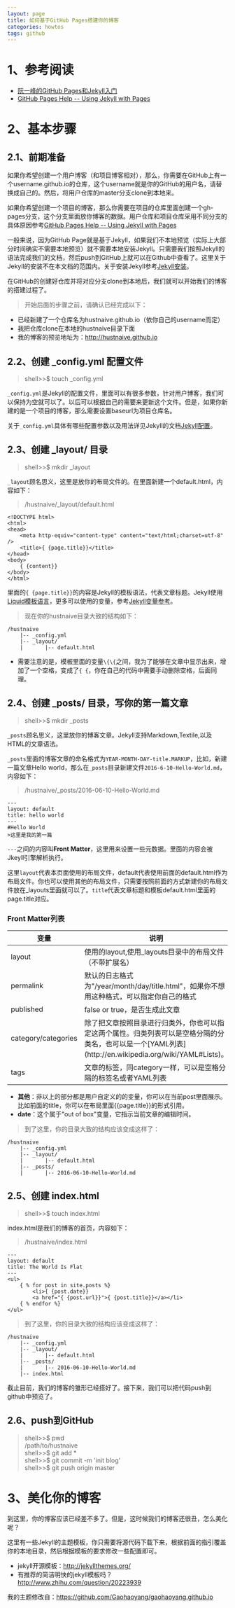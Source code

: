 ```yaml
---
layout: page
title: 如何基于GitHub Pages搭建你的博客
categories: howtos
tags: github
---
```


# 1、参考阅读

* [阮一峰的GitHub Pages和Jekyll入门](http://www.ruanyifeng.com/blog/2012/08/blogging_with_jekyll.html)
* [GitHub Pages Help -- Using Jekyll with Pages](https://help.github.com/articles/using-jekyll-with-pages/)

# 2、基本步骤

## 2.1、前期准备

如果你希望创建一个用户博客（和项目博客相对），那么，你需要在GitHub上有一个username.github.io的仓库，这个username就是你的GitHub的用户名，请替换成自己的。然后，将用户仓库的master分支clone到本地来。

如果你希望创建一个项目的博客，那么你需要在项目的仓库里面创建一个gh-pages分支，这个分支里面放你博客的数据。用户仓库和项目仓库采用不同分支的具体原因参考[GitHub Pages Help -- Using Jekyll with Pages](https://help.github.com/articles/using-jekyll-with-pages/)

一般来说，因为GitHub Page就是基于Jekyll，如果我们不本地预览（实际上大部分时间确实不需要本地预览）就不需要本地安装Jekyll。只需要我们按照Jekyll的语法完成我们的文档，然后push到GitHub上就可以在Github中查看了。这里关于Jekyll的安装不在本文档的范围内。关于安装Jekyll参考[Jekyll安装](http://jekyllrb.com/docs/quickstart/)。

在GitHub的创建好仓库并将对应分支clone到本地后，我们就可以开始我们的博客的搭建过程了。

>开始后面的步骤之前，请确认已经完成以下：
>
* 已经新建了一个仓库名为hustnaive.github.io（依你自己的username而定）
* 我把仓库clone在本地的hustnaive目录下面
* 我的博客的预览地址为：http://hustnaive.github.io

## 2.2、创建 _config.yml 配置文件

>shell>>$ touch _config.yml

`_config.yml`是Jekyll的配置文件，里面可以有很多参数，针对用户博客，我们可以保持为空就可以了。以后可以根据自己的需要来更新这个文件。但是，如果你新建的是一个项目的博客，那么需要设置baseurl为项目仓库名。

关于`_config.yml`具体有哪些配置参数以及用法详见Jekyll的文档[Jekyll配置](http://jekyllrb.com/docs/quickstart/)。

## 2.3、创建 _layout/ 目录

>shell>>$ mkdir _layout

`_layout`顾名思义，这里是放你的布局文件的。在里面新建一个default.html，内容如下：
	
>/hustnaive/_layout/default.html
>
	<!DOCTYPE html>
	<html>
	<head>
		<meta http-equiv="content-type" content="text/html;charset=utf-8" />
		<title>{ {page.title}}</title>
	</head>
	<body>
		{ {content}}
	</body>
	</html>

里面的`{ {page.title}}`的内容是Jekyll的模板语法，代表文章标题。Jekyll使用[Liquid模板语言](https://github.com/shopify/liquid/wiki/liquid-for-designers)，更多可以使用的变量，参考[Jekyll变量参考](http://jekyllrb.com/docs/variables/)。

>现在你的hustnaive目录大致的结构如下：
>
	/hustnaive
		|-- _config.yml
		|-- _layout/
		|		|-- default.html

* 需要注意的是，模板里面的变量`\{\{`之间，我为了能够在文章中显示出来，增加了一个空格，变成了`{ {`，你在自己的代码中需要手动删除空格，后面同理。

## 2.4、创建 _posts/ 目录，写你的第一篇文章

>shell>>$ mkdir _posts

`_posts`顾名思义，这里放你的博客文章。Jekyll支持Markdown,Textile,以及HTML的文章语法。

`_posts`里面的博客文章的命名格式为`YEAR-MONTH-DAY-title.MARKUP`，比如，新建一篇文章Hello world，那么在`_posts`目录新建文件`2016-6-10-Hello-World.md`，内容如下：

>/hustnaive/_posts/2016-06-10-Hello-World.md
>
	---
	layout: default
	title: hello world
	---
	#Hello World
	>这里是我的第一篇

`---`之间的内容叫**Front Matter**，这里用来设置一些元数据。里面的内容会被Jkeyll引擎解析执行。

这里`layout`代表本页面使用的布局文件，default代表使用前面的default.html作为布局文件。你也可以使用其他的布局文件，只需要按照前面的方式新建你的布局文件放在_layouts里面就可以了。`title`代表文章标题和模板default.html里面的page.title对应。

### Front Matter列表

<table>
	<thead>
		<th align="center">变量</th><th align="center">说明</th>
	</thead>
	<tbody>
		<tr>
			<td>layout</td><td>使用的layout,使用_layouts目录中的布局文件（不带扩展名）</td>
		</tr>
		<tr>
			<td>permalink</td><td>默认的日志格式为"/year/month/day/title.html"，如果你不想用这种格式，可以指定你自己的格式</td>
		</tr>
		<tr>
			<td>published</td><td>false or true，是否生成此文章</td>
		</tr>
		<tr>
			<td>category/categories</td><td>除了把文章按照目录进行归类外，你也可以指定这两个属性。归类列表可以是空格分隔的分类名，也可以是一个[YAML列表](http://en.wikipedia.org/wiki/YAML#Lists)。</td>
		</tr>
		<tr>
			<td>tags</td><td>文章的标签，同category一样，可以是空格分隔的标签名或者YAML列表</td>
		</tr>
	</tbody>
</table>

* **其他**：非以上的部分都是用户自定义的的变量，你可以在当前post里面展示。比如前面的title，你可以在布局里面\{\{page.title}}的形式引用。 <br />
* **date**：这个属于"out of box"变量，它指示当前文章的编辑时间。

>到了这里，你的目录大致的结构应该变成这样了：
>
	/hustnaive
		|-- _config.yml
		|-- _layout/
		|		|-- default.html
		|-- _posts/
		|		|-- 2016-06-10-Hello-World.md

## 2.5、创建 index.html

>shell>>$ touch index.html

index.html是我们的博客的首页，内容如下：

>/hustnaive/index.html
>
	---
	layout: default
	title: The World Is Flat 
	---
	<ul>
		{ % for post in site.posts %}
			<li>{ {post.date}} 
			<a href="{ {post.url}}">{ {post.title}}</a></li>
		{ % endfor %}
	</ul>

>到了这里，你的目录大致的结构应该变成这样了：
>
	/hustnaive
		|-- _config.yml
		|-- _layout/
		|		|-- default.html
		|-- _posts/
		|		|-- 2016-06-10-Hello-World.md
		|-- index.html


截止目前，我们的博客的雏形已经搭好了。接下来，我们可以把代码push到github中预览了。

## 2.6、push到GitHub

>shell>>$ pwd <br />
>/path/to/hustnaive <br />
>shell>>$ git add * <br/>
>shell>>$ git commit -m 'init blog' <br />
>shell>>$ git push origin master

# 3、美化你的博客

到这里，你的博客应该已经差不多了。但是，这时候我们的博客还很丑，怎么美化呢？

这里有一些Jekyll的主题模板，你只需要将源代码下载下来，根据前面的指引覆盖你的本地目录，然后根据模板的要求修改一些配置即可。

* jekyll开源模板：<http://jekyllthemes.org/>
* 有推荐的简洁明快的jekyll模板吗？<http://www.zhihu.com/question/20223939>

我的主题修改自：<https://github.com/Gaohaoyang/gaohaoyang.github.io>